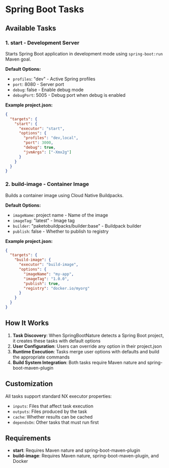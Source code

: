 # Spring Boot Tasks

## Available Tasks

### 1. **start** - Development Server
Starts Spring Boot application in development mode using `spring-boot:run` Maven goal.

**Default Options:**
- `profiles`: "dev" - Active Spring profiles
- `port`: 8080 - Server port
- `debug`: false - Enable debug mode
- `debugPort`: 5005 - Debug port when debug is enabled

**Example project.json:**
```json
{
  "targets": {
    "start": {
      "executor": "start",
      "options": {
        "profiles": "dev,local",
        "port": 3000,
        "debug": true,
        "jvmArgs": ["-Xmx2g"]
      }
    }
  }
}
```

### 2. **build-image** - Container Image
Builds a container image using Cloud Native Buildpacks.

**Default Options:**
- `imageName`: project name - Name of the image
- `imageTag`: "latest" - Image tag
- `builder`: "paketobuildpacks/builder:base" - Buildpack builder
- `publish`: false - Whether to publish to registry

**Example project.json:**
```json
{
  "targets": {
    "build-image": {
      "executor": "build-image",
      "options": {
        "imageName": "my-app",
        "imageTag": "1.0.0",
        "publish": true,
        "registry": "docker.io/myorg"
      }
    }
  }
}
```

## How It Works

1. **Task Discovery**: When SpringBootNature detects a Spring Boot project, it creates these tasks with default options
2. **User Configuration**: Users can override any option in their project.json
3. **Runtime Execution**: Tasks merge user options with defaults and build the appropriate commands
4. **Build System Integration**: Both tasks require Maven nature and spring-boot-maven-plugin

## Customization

All tasks support standard NX executor properties:
- `inputs`: Files that affect task execution
- `outputs`: Files produced by the task
- `cache`: Whether results can be cached
- `dependsOn`: Other tasks that must run first

## Requirements

- **start**: Requires Maven nature and spring-boot-maven-plugin
- **build-image**: Requires Maven nature, spring-boot-maven-plugin, and Docker